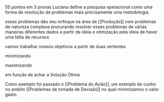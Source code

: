 55 pontos em 3 provas
Luciana define a pesquisa operacional como uma forma de resolução de problemas mais precisamente uma metodologia.

esses problemas dão seu enfoque na área de [[Produção]] com problemas de natureza complexa procurando resolver esses problemas de várias maneiras diferentes dados a partir da ideia e otimização pela ideia de haver uma falta de recursos 

vamos trabalhar nossos objetivos a partir de duas vertentes

minimizando 

maximizando

em função de achar a Solução Ótima

Como exemplo foi passado o [[Problema do Avião]], um exemplo do cunho no ambito [[Problemas de tomada de Decisão]] no qual minimizamos o valor gasto.

